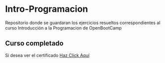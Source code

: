 # Intro-Programacion
Repositorio donde se guardaran los ejercicios resueltos correspondientes al curso Introducción a la Programacion de OpenBootCamp

## Curso completado
Si desea ver el certificado [Haz Click Aquí](https://community.open-bootcamp.com/user/juliann/certificaciones/d59e335b-7f84-4be8-b073-5d34b205b53f)
